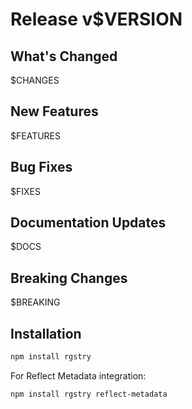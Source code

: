 # Release v$VERSION

## What's Changed

$CHANGES

## New Features

$FEATURES

## Bug Fixes

$FIXES

## Documentation Updates

$DOCS

## Breaking Changes

$BREAKING

## Installation

```bash
npm install rgstry
```

For Reflect Metadata integration:

```bash
npm install rgstry reflect-metadata
```